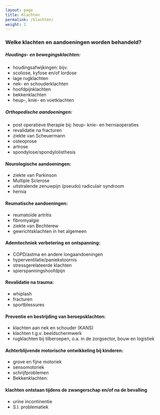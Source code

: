 ```yaml
---
layout: page
title: Klachten
permalink: /klachten/
weight: 1
---
```


### Welke klachten en aandoeningen worden behandeld?

##### Houdings- en bewegingsklachten:
* houdingsafwijkingen: bijv.
* scoliose, kyfose en/of lordose
* lage rugklachten
* nek- en schouderklachten
* hoofdpijnklachten
* bekkenklachten
* heup-, knie- en voetklachten

##### Orthopedische aandoeningen:
* post operatieve therapie bij: heup- knie- en herniaoperaties
* revalidatie na fracturen
* ziekte van Scheuermann
* osteoprose
* artrose
* spondylose/spondylolisthesis

#### Neurologische aandoeningen:
* ziekte van Parkinson
* Multiple Sclerose
* uitstralende zenuwpijn (pseudo) radiculair syndroom
* hernia

#### Reumatische aandoeningen:
* reumatoïde artritis
* fibromyalgie
* ziekte van Bechterew
* gewrichtsklachten in het algemeen

#### Ademtechniek verbetering en ontspanning:
* COPD/astma en andere longaandoeningen
* hyperventilatie/paniekstoornis
* stressgerelateerde klachten
* spierspanningshoofdpijn

#### Revalidatie na trauma:
* whiplash
* fracturen
* sportblessures

#### Preventie en bestrijding van beroepsklachten:
* klachten aan nek en schouder (KANS)
* klachten t.g.v. beeldschermwerk
* rugklachten bij tilberoepen, o.a. in de zorgsector, bouw en logistiek

#### Achterblijvende motorische ontwikkeling bij kinderen:
* grove en fijne motoriek
* sensomotoriek
* schrijfproblemen
* Bekkenklachten:

#### klachten ontstaan tijdens de zwangerschap en/of na de bevalling
* urine incontinentie
* S.I. problematiek
